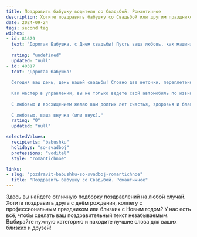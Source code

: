 ```yaml
---
title: Поздравить бабушку водителя со Свадьбой. Романтичное
description: Хотите поздравить бабушку со Свадьбой или другим праздником? Наш ИИ создаст незабываемое поздравление, а вы обязательно выделитесь среди других.  
date: 2024-09-24
tags: second tag
wishes:
- id: 81679
  text: "Дорогая Бабушка, с Днем свадьбы! Пусть ваша любовь, как машина с опытного водителя, везёт вас по жизни гладко и уверенно, преодолевая любые препятствия и наслаждаясь каждой минутой пути!
  "
  rating: "undefined"
  updated: "null"
- id: 40317
  text: "Дорогая бабушка!
  
  Сегодня ваш день, день вашей свадьбы! Словно две веточки, переплетенные в одно целое, вы и ваш любимый человек создали удивительное дерево любви, где каждая ветвь наполняется счастьем и радостью.
  
  Как мастер в управлении, вы не только ведете свой автомобиль по извивающимся дорогам жизни, но и уверенно направляете свои чувства, оберегая их нежностью и заботой. Пускай ваше совместное путешествие будет полным ярких моментов, тепла и гармонии.
  
  С любовью и восхищением желаю вам долгих лет счастья, здоровья и благополучия. Пусть каждая километра вашего совместного пути будет искриться счастьем, как солнечный свет на каплях росы.
  
  С любовью, ваша внучка (или внук)."
  rating: "0"
  updated: "null"

selectedValues:
  recipients: "babushku"
  holidays: "so-svadboj"
  professions: "voditel"
  style: "romantichnoe"

links:
- slug: "pozdravit-babushku-so-svadboj-romantichnoe"
  title: "Поздравить бабушку со Свадьбой. Романтичное"
---
```


Здесь вы найдете отличную подборку поздравлений на любой случай. 
Хотите поздравить друга с днём рождения, коллегу с профессиональным праздником или близких с Новым годом? У нас есть всё, чтобы сделать ваш поздравительный текст незабываемым. Выбирайте нужную категорию и находите лучшие слова для ваших близких и друзей!
